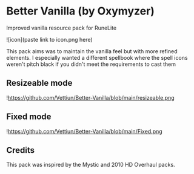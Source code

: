 # Better Vanilla (by Oxymyzer)
Improved vanilla resource pack for RuneLite

![icon](paste link to icon.png here)

This pack aims was to maintain the vanilla feel but with more refined elements. I especially wanted a different spellbook where the spell icons weren't pitch black if you didn't meet the requirements to cast them

## Resizeable mode
!https://github.com/Vettiun/Better-Vanilla/blob/main/resizeable.png

## Fixed mode
!https://github.com/Vettiun/Better-Vanilla/blob/main/Fixed.png

## Credits
This pack was inspired by the Mystic and 2010 HD Overhaul packs.
